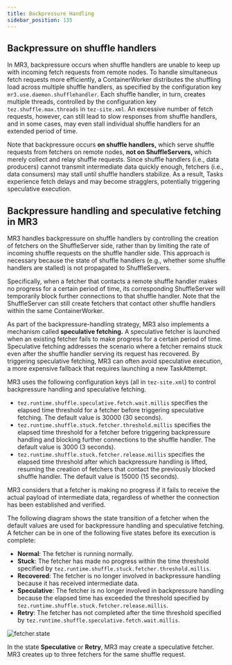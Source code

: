 ```yaml
--- 
title: Backpressure Handling
sidebar_position: 135
---
```


## Backpressure on shuffle handlers

In MR3, backpressure occurs
when shuffle handlers are unable to keep up with incoming fetch requests from remote nodes.
To handle simultaneous fetch requests more efficiently,
a ContainerWorker distributes the shuffling load across multiple shuffle handlers,
as specified by the configuration key `mr3.use.daemon.shufflehandler`.
Each shuffle handler, in turn, creates multiple threads,
controlled by the configuration key `tez.shuffle.max.threads` in `tez-site.xml`.
An excessive number of fetch requests, however,
can still lead to slow responses from shuffle handlers,
and in some cases, may even stall individual shuffle handlers for an extended period of time.

Note that backpressure occurs **on shuffle handlers,**
which serve shuffle requests from fetchers on remote nodes,
**not on ShuffleServers,** which merely collect and relay shuffle requests.
Since shuffle handlers (i.e., data producers) cannot transmit intermediate data quickly enough,
fetchers (i.e., data consumers) may stall until shuffle handlers stabilize.
As a result, Tasks experience fetch delays and may become stragglers,
potentially triggering speculative execution.

## Backpressure handling and speculative fetching in MR3

MR3 handles backpressure on shuffle handlers
by controlling the creation of fetchers on the ShuffleServer side,
rather than by limiting the rate of incoming shuffle requests on the shuffle handler side.
This approach is necessary because the state of shuffle handlers
(e.g., whether some shuffle handlers are stalled) is not propagated to ShuffleServers.

Specifically,
when a fetcher that contacts a remote shuffle handler makes no progress
for a certain period of time,
its corresponding ShuffleServer will temporarily block further connections to that shuffle handler.
Note that the ShuffleServer can still create fetchers that contact other shuffle handlers
within the same ContainerWorker.

As part of the backpressure-handling strategy,
MR3 also implements a mechanism called **speculative fetching.**
A speculative fetcher is launched when an existing fetcher fails to make progress
for a certain period of time.
Speculative fetching addresses the scenario where a fetcher remains stuck even
after the shuffle handler serving its request has recovered.
By triggering speculative fetching, MR3 can often avoid speculative execution,
a more expensive fallback that requires launching a new TaskAttempt.

MR3 uses the following configuration keys (all in `tez-site.xml`)
to control backpressure handling and speculative fetching.

* `tez.runtime.shuffle.speculative.fetch.wait.millis`
specifies the elapsed time threshold for a fetcher before triggering speculative fetching.
The default value is 30000 (30 seconds).
* `tez.runtime.shuffle.stuck.fetcher.threshold.millis`
specifies the elapsed time threshold for a fetcher before triggering backpressure handling
and blocking further connections to the shuffle handler.
The default value is 3000 (3 seconds).
* `tez.runtime.shuffle.stuck.fetcher.release.millis`
specifies the elapsed time threshold after which backpressure handling is lifted,
resuming the creation of fetchers that contact the previously blocked shuffle handler.
The default value is 15000 (15 seconds).

MR3 considers that a fetcher is making no progress
if it fails to receive the actual payload of intermediate data,
regardless of whether the connection has been established and verified.

The following diagram shows the state transition of a fetcher
when the default values are used for backpressure handling and speculative fetching.
A fetcher can be in one of the following five states before its execution is complete:

* **Normal**: The fetcher is running normally.
* **Stuck**: The fetcher has made no progress within the time threshold specified by `tez.runtime.shuffle.stuck.fetcher.threshold.millis`.
* **Recovered**: The fetcher is no longer involved in backpressure handling
because it has received intermediate data.
* **Speculative**: The fetcher is no longer involved in backpressure handling
because the elapsed time has exceeded the threshold specified by `tez.runtime.shuffle.stuck.fetcher.release.millis`.
* **Retry**: The fetcher has not completed after the time threshold specified by `tez.runtime.shuffle.speculative.fetch.wait.millis`.

![fetcher.state](/mr3/fetcher.state-fs8.png)

In the state **Speculative** or **Retry**, MR3 may create a speculative fetcher.
MR3 creates up to three fetchers for the same shuffle request.

